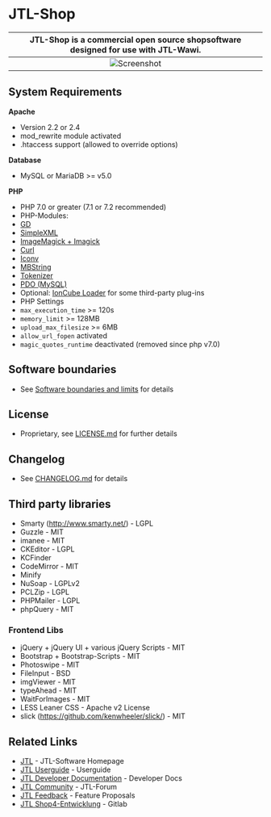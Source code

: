 # JTL-Shop

|**JTL-Shop** is a commercial open source shopsoftware designed for use with JTL-Wawi. |
|:-----------------:|
| ![Screenshot](https://images.jtl-software.de/shop4/shop_release_showcase.png "JTL-Shop 4") |

## System Requirements

**Apache**
 * Version 2.2 or 2.4
 * mod_rewrite module activated
 * .htaccess support (allowed to override options)
  
**Database** 
* MySQL or MariaDB >= v5.0

**PHP**
* PHP 7.0 or greater (7.1 or 7.2 recommended) 
* PHP-Modules: 
 * [GD](http://php.net/manual/en/book.image.php)
 * [SimpleXML](http://php.net/manual/en/book.simplexml.php)
 * [ImageMagick + Imagick](http://php.net/manual/en/book.imagick.php)
 * [Curl](http://php.net/manual/en/book.curl.php)
 * [Iconv](http://php.net/manual/en/book.iconv.php)
 * [MBString](http://php.net/manual/en/book.mbstring.php)
 * [Tokenizer](http://php.net/manual/en/book.tokenizer.php)
 * [PDO (MySQL)](http://php.net/manual/en/book.pdo.php)
 * Optional: [IonCube Loader](https://www.ioncube.com/loaders.php) for some third-party plug-ins
* PHP Settings
 * `max_execution_time` >= 120s
 * `memory_limit` >= 128MB
 * `upload_max_filesize` >= 6MB
 * `allow_url_fopen` activated
 * `magic_quotes_runtime` deactivated (removed since php v7.0)

## Software boundaries
* See [Software boundaries and limits](http://jtl-url.de/limits) for details

## License 
* Proprietary, see [LICENSE.md](LICENSE.md) for further details

## Changelog
* See [CHANGELOG.md](CHANGELOG.md) for details

## Third party libraries
* Smarty (http://www.smarty.net/) - LGPL
* Guzzle - MIT
* imanee - MIT
* CKEditor - LGPL
* KCFinder
* CodeMirror - MIT
* Minify
* NuSoap - LGPLv2
* PCLZip - LGPL
* PHPMailer - LGPL
* phpQuery - MIT

### Frontend Libs
* jQuery + jQuery UI + various jQuery Scripts - MIT
* Bootstrap + Bootstrap-Scripts - MIT
* Photoswipe - MIT
* FileInput - BSD
* imgViewer - MIT
* typeAhead - MIT
* WaitForImages - MIT
* LESS Leaner CSS - Apache v2 License
* slick (https://github.com/kenwheeler/slick/) - MIT

## Related Links

* [JTL](https://www.jtl-software.de) - JTL-Software Homepage
* [JTL Userguide](http://guide.jtl-software.de) - Userguide
* [JTL Developer Documentation](http://docs.jtl-shop.de) - Developer Docs
* [JTL Community](http://forum.jtl-software.de) - JTL-Forum 
* [JTL Feedback](http://feedback.jtl-software.de) - Feature Proposals
* [JTL Shop4-Entwicklung](https://gitlab.jtl-software.de/jtlshop/shop4) - Gitlab 
